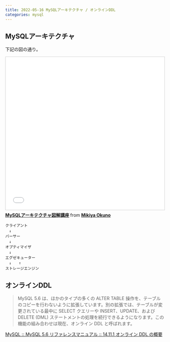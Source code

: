 ```yaml
---
title: 2022-05-16 MySQLアーキテクチャ / オンラインDDL
categories: mysql
---
```


## MySQLアーキテクチャ

下記の図の通り。

<iframe src="//www.slideshare.net/slideshow/embed_code/key/35D7vzUH0FLcMG?startSlide=9" width="595" height="485" frameborder="0" marginwidth="0" marginheight="0" scrolling="no" style="border:1px solid #CCC; border-width:1px; margin-bottom:5px; max-width: 100%;" allowfullscreen> </iframe> <div style="margin-bottom:5px"> <strong> <a href="//www.slideshare.net/nippondanji/mysql-64455514" title="MySQLアーキテクチャ図解講座" target="_blank">MySQLアーキテクチャ図解講座</a> </strong> from <strong><a href="//www.slideshare.net/nippondanji" target="_blank">Mikiya Okuno</a></strong> </div>

```
クライアント
　↓
パーサー
　↓
オプティマイザ
　↓
エグゼキューター
　↓　　↑
ストレージエンジン
```

## オンラインDDL

> MySQL 5.6 は、ほかのタイプの多くの ALTER TABLE 操作を、テーブルのコピーを行わないように拡張しています。別の拡張では、テーブルが変更されている最中に SELECT クエリーや INSERT、UPDATE、および DELETE (DML) ステートメントの処理を続行できるようになります。この機能の組み合わせは現在、オンライン DDL と呼ばれます。

[MySQL :: MySQL 5.6 リファレンスマニュアル :: 14.11.1 オンライン DDL の概要](https://dev.mysql.com/doc/refman/5.6/ja/innodb-create-index-overview.html)
